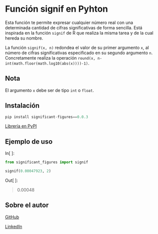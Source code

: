 # Función signif en Pyhton
Esta función te permite expresar cualquier número real con una determinada cantidad de cifras significativas de forma sencilla. Está inspirada en la función `signif` de R que realiza la misma tarea y de la cual hereda su nombre.

La función `signif(x, n)` redondea el valor de su primer argumento `x`, al número de cifras significativas especificado en su segundo argumento `n`. Concretamente realiza la operación `round(x, n-int(math.floor(math.log10(abs(x))))-1)`.
## Nota
El argumento `x` debe ser de tipo `int` o `float`.

## Instalación
```python
pip install significant-figures==0.0.3
```
[Librería en PyPI](https://pypi.org/project/significant-figures/0.0.3/)

## Ejemplo de uso
In[&nbsp;]:
```python
from significant_figures import signif

signif(0.00047923, 2)
```
Out[&nbsp;]:
> 0.00048

## Sobre el autor
[GitHub](https://github.com/luisgn98)

[LinkedIn](https://www.linkedin.com/in/luis-garc%C3%ADa-nnomo-b041b51b3/)

